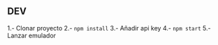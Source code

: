 ## DEV

1.- Clonar proyecto
2.- `npm install`
3.- Añadir api key
4.- `npm start`
5.- Lanzar emulador